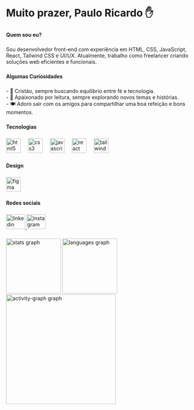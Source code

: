 <h1 align="left">Muito prazer, Paulo Ricardo ✋</h1>

###

<h4 align="left">Quem sou eu?</h4>

###

<p align="left">Sou desenvolvedor front-end com experiência em HTML, CSS, JavaScript, React, Tailwind CSS e UI/UX. Atualmente, trabalho como freelancer criando soluções web eficientes e funcionais.</p>

###

<h4 align="left">Algumas Curiosidades</h4>

###

<p align="left">- 🙏 Cristão, sempre buscando equilíbrio entre fé e tecnologia.<br>- 📖 Apaixonado por leitura, sempre explorando novos temas e histórias.<br>- 🍽️ Adoro sair com os amigos para compartilhar uma boa refeição e bons momentos.</p>

###

<h4 align="left">Tecnologias</h4>

###

<div align="left">
  <img src="https://skillicons.dev/icons?i=html" height="40" alt="html5 logo"  />
  <img width="12" />
  <img src="https://skillicons.dev/icons?i=css" height="40" alt="css3 logo"  />
  <img width="12" />
  <img src="https://skillicons.dev/icons?i=js" height="40" alt="javascript logo"  />
  <img width="12" />
  <img src="https://skillicons.dev/icons?i=react" height="40" alt="react logo"  />
  <img width="12" />
  <img src="https://skillicons.dev/icons?i=tailwind" height="40" alt="tailwindcss logo"  />
</div>

###

<h4 align="left">Design</h4>

###

<div align="left">
  <img src="https://cdn.jsdelivr.net/gh/devicons/devicon/icons/figma/figma-original.svg" height="40" alt="figma logo"  />
</div>

###

<h4 align="left">Redes sociais</h4>

###

<div align="left">
  <a href="https://www.linkedin.com/in/priicardo/" target="_blank">
    <img src="https://raw.githubusercontent.com/maurodesouza/profile-readme-generator/master/src/assets/icons/social/linkedin/default.svg" width="52" height="40" alt="linkedin logo"  />
  </a>
  <a href="https://www.instagram.com/eupaulo.ricardo/profilecard/?igsh=ODJlYWhkeG5weDRy" target="_blank">
    <img src="https://raw.githubusercontent.com/maurodesouza/profile-readme-generator/master/src/assets/icons/social/instagram/default.svg" width="52" height="40" alt="instagram logo"  />
  </a>
</div>

###

<div align="left">
  <img src="https://github-readme-stats.vercel.app/api?username=DevPRicardo&hide_title=true&hide_rank=true&show_icons=true&include_all_commits=true&count_private=true&disable_animations=false&theme=gruvbox_light&locale=en&hide_border=false&order=1" height="150" alt="stats graph"  />
  <img src="https://github-readme-stats.vercel.app/api/top-langs?username=DevPRicardo&locale=en&hide_title=true&layout=compact&card_width=320&langs_count=5&theme=gruvbox_light&hide_border=false&order=2" height="150" alt="languages graph"  />
  <img src="https://github-readme-activity-graph.vercel.app/graph?username=DevPRicardo&radius=15&theme=tokyo-day&area=true&order=5&hide_border=true" height="300" alt="activity-graph graph"  />
</div>

###
